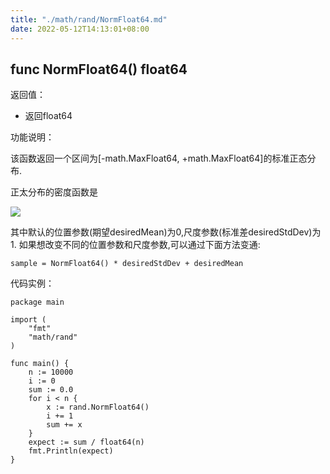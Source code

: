 ```yaml
---
title: "./math/rand/NormFloat64.md"
date: 2022-05-12T14:13:01+08:00
---
```

## func NormFloat64() float64

返回值：

- 返回float64

功能说明：

该函数返回一个区间为[-math.MaxFloat64, +math.MaxFloat64]的标准正态分布.

正太分布的密度函数是

![](http://upload.wikimedia.org/math/7/9/a/79af499be9466b7dce2cf8ac19fa0a07.png)

其中默认的位置参数(期望desiredMean)为0,尺度参数(标准差desiredStdDev)为1.
如果想改变不同的位置参数和尺度参数,可以通过下面方法变通:

	sample = NormFloat64() * desiredStdDev + desiredMean
	

代码实例：

	package main

	import (
		"fmt"
		"math/rand"
	)

	func main() {
		n := 10000
		i := 0
		sum := 0.0
		for i < n {
			x := rand.NormFloat64()
			i += 1
			sum += x
		}
		expect := sum / float64(n)
		fmt.Println(expect)
	}









